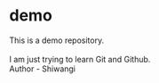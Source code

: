 # demo
This is a demo repository.
<br>  
I am just trying to learn Git and Github.<br>
Author - Shiwangi
